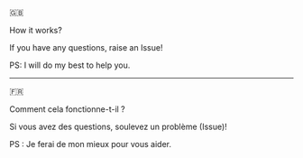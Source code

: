 🇬🇧

How it works?

If you have any questions, raise an Issue!

PS: I will do my best to help you.

--------------------------------

🇫🇷

Comment cela fonctionne-t-il ?

Si vous avez des questions, soulevez un problème (Issue)!

PS : Je ferai de mon mieux pour vous aider.